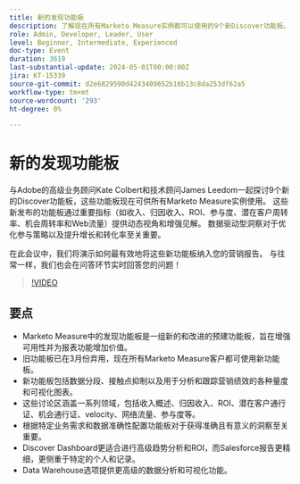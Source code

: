 ```yaml
---
title: 新的发现功能板
description: 了解现在所有Marketo Measure实例都可以使用的9个新Discover功能板。 这些新发布的功能板通过重要指标（如收入、归因收入、ROI、参与度、潜在客户周转率、机会周转率和Web流量）提供动态视角和增强见解。
role: Admin, Developer, Leader, User
level: Beginner, Intermediate, Experienced
doc-type: Event
duration: 3619
last-substantial-update: 2024-05-01T00:00:00Z
jira: KT-15339
source-git-commit: d2e6829590d4243409652b16b13c8da253df62a5
workflow-type: tm+mt
source-wordcount: '293'
ht-degree: 0%

---
```


# 新的发现功能板

与Adobe的高级业务顾问Kate Colbert和技术顾问James Leedom一起探讨9个新的Discover功能板，这些功能板现在可供所有Marketo Measure实例使用。 这些新发布的功能板通过重要指标（如收入、归因收入、ROI、参与度、潜在客户周转率、机会周转率和Web流量）提供动态视角和增强见解。 数据驱动型洞察对于优化参与策略以及提升增长和转化率至关重要。

在此会议中，我们将演示如何最有效地将这些新功能板纳入您的营销报告。 与往常一样，我们也会在问答环节实时回答您的问题！

>[!VIDEO](https://video.tv.adobe.com/v/3428405/?learn=on)

## 要点

* Marketo Measure中的发现功能板是一组新的和改进的预建功能板，旨在增强可用性并为报表功能增加价值。
* 旧功能板已在3月份弃用，现在所有Marketo Measure客户都可使用新功能板。
* 新功能板包括数据分段、接触点抑制以及用于分析和跟踪营销绩效的各种量度和可视化图表。
* 这些讨论区涵盖一系列领域，包括收入概述、归因收入、ROI、潜在客户通行证、机会通行证、velocity、网络流量、参与度等。
* 根据特定业务需求和数据准确性配置功能板对于获得准确且有意义的洞察至关重要。
* Discover Dashboard更适合进行高级趋势分析和ROI，而Salesforce报告更精细，更侧重于特定的个人和记录。
* Data Warehouse选项提供更高级的数据分析和可视化功能。